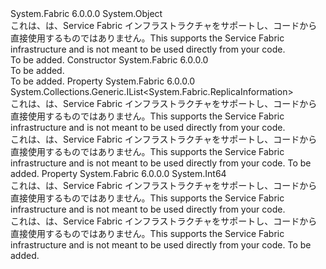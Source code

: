 <Type Name="ReplicaSetConfiguration" FullName="System.Fabric.ReplicaSetConfiguration">
  <TypeSignature Language="C#" Value="public class ReplicaSetConfiguration" />
  <TypeSignature Language="ILAsm" Value=".class public auto ansi beforefieldinit ReplicaSetConfiguration extends System.Object" />
  <TypeSignature Language="DocId" Value="T:System.Fabric.ReplicaSetConfiguration" />
  <TypeSignature Language="VB.NET" Value="Public Class ReplicaSetConfiguration" />
  <TypeSignature Language="F#" Value="type ReplicaSetConfiguration = class" />
  <AssemblyInfo>
    <AssemblyName>System.Fabric</AssemblyName>
    <AssemblyVersion>6.0.0.0</AssemblyVersion>
  </AssemblyInfo>
  <Base>
    <BaseTypeName>System.Object</BaseTypeName>
  </Base>
  <Interfaces />
  <Docs>
    <summary><span data-ttu-id="039c8-101">これは、は、Service Fabric インフラストラクチャをサポートし、コードから直接使用するものではありません。</span><span class="sxs-lookup"><span data-stu-id="039c8-101">This supports the Service Fabric infrastructure and is not meant to be used directly from your code.</span></span></summary>
    <remarks>To be added.</remarks>
  </Docs>
  <Members>
    <Member MemberName=".ctor">
      <MemberSignature Language="C#" Value="public ReplicaSetConfiguration ();" />
      <MemberSignature Language="ILAsm" Value=".method public hidebysig specialname rtspecialname instance void .ctor() cil managed" />
      <MemberSignature Language="DocId" Value="M:System.Fabric.ReplicaSetConfiguration.#ctor" />
      <MemberSignature Language="VB.NET" Value="Public Sub New ()" />
      <MemberType>Constructor</MemberType>
      <AssemblyInfo>
        <AssemblyName>System.Fabric</AssemblyName>
        <AssemblyVersion>6.0.0.0</AssemblyVersion>
      </AssemblyInfo>
      <Parameters />
      <Docs>
        <summary>To be added.</summary>
        <remarks>To be added.</remarks>
      </Docs>
    </Member>
    <Member MemberName="Replicas">
      <MemberSignature Language="C#" Value="public System.Collections.Generic.IList&lt;System.Fabric.ReplicaInformation&gt; Replicas { get; }" />
      <MemberSignature Language="ILAsm" Value=".property instance class System.Collections.Generic.IList`1&lt;class System.Fabric.ReplicaInformation&gt; Replicas" />
      <MemberSignature Language="DocId" Value="P:System.Fabric.ReplicaSetConfiguration.Replicas" />
      <MemberSignature Language="VB.NET" Value="Public ReadOnly Property Replicas As IList(Of ReplicaInformation)" />
      <MemberSignature Language="F#" Value="member this.Replicas : System.Collections.Generic.IList&lt;System.Fabric.ReplicaInformation&gt;" Usage="System.Fabric.ReplicaSetConfiguration.Replicas" />
      <MemberType>Property</MemberType>
      <AssemblyInfo>
        <AssemblyName>System.Fabric</AssemblyName>
        <AssemblyVersion>6.0.0.0</AssemblyVersion>
      </AssemblyInfo>
      <ReturnValue>
        <ReturnType>System.Collections.Generic.IList&lt;System.Fabric.ReplicaInformation&gt;</ReturnType>
      </ReturnValue>
      <Docs>
        <summary><span data-ttu-id="039c8-102">これは、は、Service Fabric インフラストラクチャをサポートし、コードから直接使用するものではありません。</span><span class="sxs-lookup"><span data-stu-id="039c8-102">This supports the Service Fabric infrastructure and is not meant to be used directly from your code.</span></span></summary>
        <value><span data-ttu-id="039c8-103">これは、は、Service Fabric インフラストラクチャをサポートし、コードから直接使用するものではありません。</span><span class="sxs-lookup"><span data-stu-id="039c8-103">This supports the Service Fabric infrastructure and is not meant to be used directly from your code.</span></span></value>
        <remarks>To be added.</remarks>
      </Docs>
    </Member>
    <Member MemberName="WriteQuorum">
      <MemberSignature Language="C#" Value="public long WriteQuorum { get; }" />
      <MemberSignature Language="ILAsm" Value=".property instance int64 WriteQuorum" />
      <MemberSignature Language="DocId" Value="P:System.Fabric.ReplicaSetConfiguration.WriteQuorum" />
      <MemberSignature Language="VB.NET" Value="Public ReadOnly Property WriteQuorum As Long" />
      <MemberSignature Language="F#" Value="member this.WriteQuorum : int64" Usage="System.Fabric.ReplicaSetConfiguration.WriteQuorum" />
      <MemberType>Property</MemberType>
      <AssemblyInfo>
        <AssemblyName>System.Fabric</AssemblyName>
        <AssemblyVersion>6.0.0.0</AssemblyVersion>
      </AssemblyInfo>
      <ReturnValue>
        <ReturnType>System.Int64</ReturnType>
      </ReturnValue>
      <Docs>
        <summary><span data-ttu-id="039c8-104">これは、は、Service Fabric インフラストラクチャをサポートし、コードから直接使用するものではありません。</span><span class="sxs-lookup"><span data-stu-id="039c8-104">This supports the Service Fabric infrastructure and is not meant to be used directly from your code.</span></span></summary>
        <value><span data-ttu-id="039c8-105">これは、は、Service Fabric インフラストラクチャをサポートし、コードから直接使用するものではありません。</span><span class="sxs-lookup"><span data-stu-id="039c8-105">This supports the Service Fabric infrastructure and is not meant to be used directly from your code.</span></span></value>
        <remarks>To be added.</remarks>
      </Docs>
    </Member>
  </Members>
</Type>